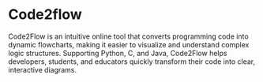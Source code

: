 # Code2flow


Code2Flow is an intuitive online tool that converts programming code into dynamic flowcharts, making it easier to visualize and understand complex logic structures. Supporting Python, C, and Java, Code2Flow helps developers, students, and educators quickly transform their code into clear, interactive diagrams.

